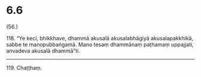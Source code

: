 # 6.6

(56.)

118\. “Ye keci, bhikkhave, dhammā akusalā akusalabhāgiyā akusalapakkhikā, sabbe te manopubbaṅgamā. Mano tesaṃ dhammānaṃ paṭhamaṃ uppajjati, anvadeva akusalā dhammā”ti.

---

119\. Chaṭṭhaṃ.
